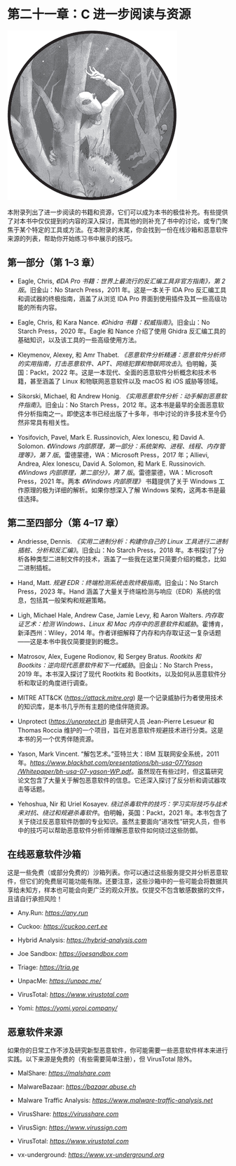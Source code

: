 

# 第二十一章：C 进一步阅读与资源



![](img/opener.jpg)

本附录列出了进一步阅读的书籍和资源，它们可以成为本书的极佳补充。有些提供了对本书中仅仅提到的内容的深入探讨，而其他的则补充了书中的讨论，或专门聚焦于某个特定的工具或方法。在本附录的末尾，你会找到一份在线沙箱和恶意软件来源的列表，帮助你开始练习书中展示的技巧。

## 第一部分（第 1–3 章）

+   Eagle, Chris, *《IDA Pro 书籍：世界上最流行的反汇编工具非官方指南》，第 2 版*。旧金山：No Starch Press，2011 年。这是一本关于 IDA Pro 反汇编工具和调试器的终极指南，涵盖了从浏览 IDA Pro 界面到使用插件及其一些高级功能的所有内容。

+   Eagle, Chris, 和 Kara Nance. *《Ghidra 书籍：权威指南》*。旧金山：No Starch Press，2020 年。Eagle 和 Nance 介绍了使用 Ghidra 反汇编工具的基础知识，以及该工具的一些高级使用方法。

+   Kleymenov, Alexey, 和 Amr Thabet. *《恶意软件分析精通：恶意软件分析师的实用指南，打击恶意软件、APT、网络犯罪和物联网攻击》*。伯明翰，英国：Packt，2022 年。这是一本现代、全面的恶意软件分析概念和技术书籍，甚至涵盖了 Linux 和物联网恶意软件以及 macOS 和 iOS 威胁等领域。

+   Sikorski, Michael, 和 Andrew Honig. *《实用恶意软件分析：动手解剖恶意软件指南》*。旧金山：No Starch Press，2012 年。这本书是最早的全面恶意软件分析指南之一。即使这本书已经出版了十多年，书中讨论的许多技术至今仍然非常具有相关性。

+   Yosifovich, Pavel, Mark E. Russinovich, Alex Ionescu, 和 David A. Solomon. *《Windows 内部原理，第一部分：系统架构、进程、线程、内存管理等》，第 7 版*。雷德蒙德，WA：Microsoft Press，2017 年；Allievi, Andrea, Alex Ionescu, David A. Solomon, 和 Mark E. Russinovich. *《Windows 内部原理，第二部分》，第 7 版*。雷德蒙德，WA：Microsoft Press，2021 年。两本 *《Windows 内部原理》* 书籍提供了关于 Windows 工作原理的极为详细的解析。如果你想深入了解 Windows 架构，这两本书是最佳选择。

## 第二至四部分（第 4–17 章）

+   Andriesse, Dennis. *《实用二进制分析：构建你自己的 Linux 工具进行二进制插桩、分析和反汇编》*。旧金山：No Starch Press，2018 年。本书探讨了分析各种类型二进制文件的技术，涵盖了一些我在这里只简要介绍的概念，比如二进制插桩。

+   Hand, Matt. *规避 EDR：终端检测系统击败终极指南*。旧金山：No Starch Press，2023 年。Hand 涵盖了大量关于终端检测与响应（EDR）系统的信息，包括其一般架构和规避策略。

+   Ligh, Michael Hale, Andrew Case, Jamie Levy, 和 Aaron Walters. *内存取证艺术：检测 Windows、Linux 和 Mac 内存中的恶意软件和威胁*。霍博肯，新泽西州：Wiley，2014 年。作者详细解释了内存和内存取证这一复杂话题——这是本书中我仅简要提到的概念。

+   Matrosov, Alex, Eugene Rodionov, 和 Sergey Bratus. *Rootkits 和 Bootkits：逆向现代恶意软件和下一代威胁*。旧金山：No Starch Press，2019 年。本书深入探讨了现代 Rootkits 和 Bootkits，以及如何从恶意软件分析和取证的角度进行调查。

+   MITRE ATT&CK ([*https://<wbr>attack<wbr>.mitre<wbr>.org*](https://attack.mitre.org)) 是一个记录威胁行为者使用技术的知识库，是本书几乎所有主题的绝佳伴随资源。

+   Unprotect ([*https://<wbr>unprotect<wbr>.it*](https://unprotect.it)) 是由研究人员 Jean-Pierre Lesueur 和 Thomas Roccia 维护的一个项目，旨在对恶意软件规避技术进行分类。这是本书的另一个优秀伴随资源。

+   Yason, Mark Vincent. “解包艺术。”亚特兰大：IBM 互联网安全系统，2011 年。[*https://<wbr>www<wbr>.blackhat<wbr>.com<wbr>/presentations<wbr>/bh<wbr>-usa<wbr>-07<wbr>/Yason<wbr>/Whitepaper<wbr>/bh<wbr>-usa<wbr>-07<wbr>-yason<wbr>-WP<wbr>.pdf*](https://www.blackhat.com/presentations/bh-usa-07/Yason/Whitepaper/bh-usa-07-yason-WP.pdf)。虽然现在有些过时，但这篇研究论文包含了大量关于解包恶意软件的信息。它还深入探讨了反分析和调试器攻击等话题。

+   Yehoshua, Nir 和 Uriel Kosayev. *绕过杀毒软件的技巧：学习实际技巧与战术来对抗、绕过和规避杀毒软件*。伯明翰，英国：Packt，2021 年。本书包含了关于绕过反恶意软件防御的专业知识。虽然主要面向“进攻性”研究人员，但书中的技巧可以帮助恶意软件分析师理解恶意软件如何绕过这些防御。

## 在线恶意软件沙箱

这是一些免费（或部分免费的）沙箱列表。你可以通过这些服务提交并分析恶意软件，但它们的免费层可能功能有限。还要注意，这些沙箱中的一些可能会将数据共享给未知方，样本也可能会向更广泛的观众开放。仅提交不包含敏感数据的文件，且请自行承担风险！

+   Any.Run: [*https://<wbr>any<wbr>.run*](https://any.run)

+   Cuckoo: [*https://<wbr>cuckoo<wbr>.cert<wbr>.ee*](https://cuckoo.cert.ee)

+   Hybrid Analysis: [*https://<wbr>hybrid<wbr>-analysis<wbr>.com*](https://hybrid-analysis.com)

+   Joe Sandbox: [*https://<wbr>joesandbox<wbr>.com*](https://joesandbox.com)

+   Triage: [*https://<wbr>tria<wbr>.ge*](https://tria.ge)

+   UnpacMe: [*https://<wbr>unpac<wbr>.me<wbr>/*](https://unpac.me/)

+   VirusTotal: [*https://<wbr>www<wbr>.virustotal<wbr>.com*](https://www.virustotal.com)

+   Yomi: [*https://<wbr>yomi<wbr>.yoroi<wbr>.company<wbr>/*](https://yomi.yoroi.company/)

## 恶意软件来源

如果你的日常工作不涉及研究新型恶意软件，你可能需要一些恶意软件样本来进行实践。以下来源是免费的（有些需要简单注册），但 VirusTotal 除外。

+   MalShare: [*https://<wbr>malshare<wbr>.com*](https://malshare.com)

+   MalwareBazaar: [*https://<wbr>bazaar<wbr>.abuse<wbr>.ch*](https://bazaar.abuse.ch)

+   Malware Traffic Analysis: [*https://<wbr>www<wbr>.malware<wbr>-traffic<wbr>-analysis<wbr>.net*](https://www.malware-traffic-analysis.net)

+   VirusShare: [*https://<wbr>virusshare<wbr>.com*](https://virusshare.com)

+   VirusSign: [*https://<wbr>www<wbr>.virussign<wbr>.com*](https://www.virussign.com)

+   VirusTotal: [*https://<wbr>www<wbr>.virustotal<wbr>.com*](https://www.virustotal.com)

+   vx-underground: [*https://<wbr>www<wbr>.vx<wbr>-underground<wbr>.org*](https://www.vx-underground.org)
